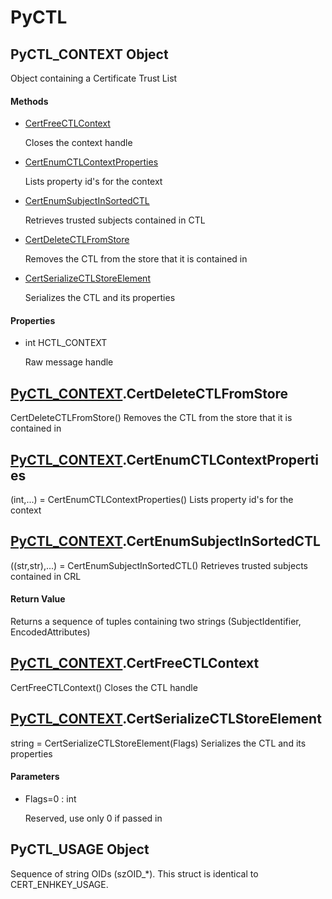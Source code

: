 # PyCTL


## PyCTL\_CONTEXT Object

Object containing a Certificate Trust List

#### Methods

  - [CertFreeCTLContext](PyCTL.md#pyctlcontext_certfreectlcontext)

    Closes the context handle&nbsp;

  - [CertEnumCTLContextProperties](PyCTL.md#pyctlcontext_certenumctlcontextproperties)

    Lists property id's for the context&nbsp;

  - [CertEnumSubjectInSortedCTL](PyCTL.md#pyctlcontext_certenumsubjectinsortedctl)

    Retrieves trusted subjects contained in CTL&nbsp;

  - [CertDeleteCTLFromStore](PyCTL.md#pyctlcontext_certdeletectlfromstore)

    Removes the CTL from the store that it is contained in&nbsp;

  - [CertSerializeCTLStoreElement](PyCTL.md#pyctlcontext_certserializectlstoreelement)

    Serializes the CTL and its properties&nbsp;

#### Properties

  - int HCTL\_CONTEXT

    Raw message handle


## [PyCTL\_CONTEXT](PyCTL.md#pyctlcontext)\.CertDeleteCTLFromStore

CertDeleteCTLFromStore\(\)
Removes the CTL from the store that it is contained in


## [PyCTL\_CONTEXT](PyCTL.md#pyctlcontext)\.CertEnumCTLContextProperties

\(int,\.\.\.\) = CertEnumCTLContextProperties\(\)
Lists property id's for the context


## [PyCTL\_CONTEXT](PyCTL.md#pyctlcontext)\.CertEnumSubjectInSortedCTL

\(\(str,str\),\.\.\.\) = CertEnumSubjectInSortedCTL\(\)
Retrieves trusted subjects contained in CRL

#### Return Value
Returns a sequence of tuples containing two strings \(SubjectIdentifier, EncodedAttributes\)


## [PyCTL\_CONTEXT](PyCTL.md#pyctlcontext)\.CertFreeCTLContext

CertFreeCTLContext\(\)
Closes the CTL handle


## [PyCTL\_CONTEXT](PyCTL.md#pyctlcontext)\.CertSerializeCTLStoreElement

string = CertSerializeCTLStoreElement\(Flags\)
Serializes the CTL and its properties

#### Parameters

  - Flags=0 : int

    Reserved, use only 0 if passed in


## PyCTL\_USAGE Object

Sequence of string OIDs \(szOID\_\*\)\.  This struct is identical to CERT\_ENHKEY\_USAGE\.